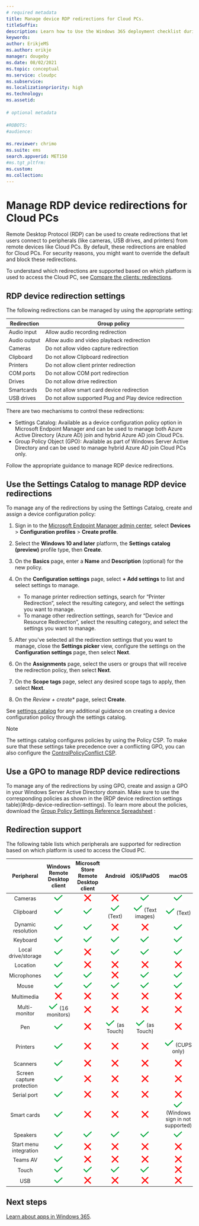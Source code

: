 ```yaml
---
# required metadata
title: Manage device RDP redirections for Cloud PCs.
titleSuffix:
description: Learn how to Use the Windows 365 deployment checklist during your deployment.
keywords:
author: ErikjeMS  
ms.author: erikje
manager: dougeby
ms.date: 08/02/2021
ms.topic: conceptual
ms.service: cloudpc
ms.subservice:
ms.localizationpriority: high
ms.technology:
ms.assetid: 

# optional metadata

#ROBOTS:
#audience:

ms.reviewer: chrimo
ms.suite: ems
search.appverid: MET150
#ms.tgt_pltfrm:
ms.custom: 
ms.collection: 
---
```


# Manage RDP device redirections for Cloud PCs

Remote Desktop Protocol (RDP) can be used to create redirections that let users connect to peripherals (like cameras, USB drives, and printers) from remote devices like Cloud PCs. By default, these redirections are enabled for Cloud PCs. For security reasons, you might want to override the default and block these redirections.

To understand which redirections are supported based on which platform is used to access the Cloud PC, see [Compare the clients: redirections](/windows-server/remote/remote-desktop-services/clients/remote-desktop-app-compare).

## RDP device redirection settings

The following redirections can be managed by using the appropriate setting:

| Redirection | Group policy |
| --- | --- |
| Audio input | Allow audio recording redirection |
| Audio output | Allow audio and video playback redirection |
| Cameras | Do not allow video capture redirection |
| Clipboard | Do not allow Clipboard redirection |
| Printers | Do not allow client printer redirection |
| COM ports | Do not allow COM port redirection |
| Drives | Do not allow drive redirection |
| Smartcards | Do not allow smart card device redirection |
| USB drives| Do not allow supported Plug and Play device redirection |

There are two mechanisms to control these redirections:

- Settings Catalog: Available as a device configuration policy option in Microsoft Endpoint Manager and can be used to manage both Azure Active Directory (Azure AD) join and hybrid Azure AD join Cloud PCs.
- Group Policy Object (GPO): Available as part of Windows Server Active Directory and can be used to manage hybrid Azure AD join Cloud PCs only.

Follow the appropriate guidance to manage RDP device redirections.

## Use the Settings Catalog to manage RDP device redirections

To manage any of the redirections by using the Settings Catalog, create and assign a device configuration policy:

1. Sign in to the [Microsoft Endpoint Manager admin center](https://go.microsoft.com/fwlink/?linkid=2109431), select **Devices** > **Configuration profiles** > **Create profile**.

2. Select the **Windows 10 and later** platform, the **Settings catalog (preview)** profile type, then **Create**.

3. On the **Basics** page, enter a **Name** and **Description** (optional) for the new policy.

4. On the **Configuration settings** page, select **+ Add settings** to list and select settings to manage.

    - To manage printer redirection settings, search for “Printer Redirection”, select the resulting category, and select the settings you want to manage.
    - To manage other redirection settings, search for “Device and Resource Redirection”, select the resulting category, and select the settings you want to manage.

5. After you've selected all the redirection settings that you want to manage, close the **Settings picker** view, configure the settings on the **Configuration settings** page, then select **Next**.

6. On the **Assignments** page, select the users or groups that will receive the redirection policy, then select **Next**.

7. On the **Scope tags** page, select any desired scope tags to apply, then select **Next**.

8. On the *Review + create** page, select **Create**.

See [settings catalog](/mem/intune/configuration/settings-catalog) for any additional guidance on creating a device configuration policy through the settings catalog.

> [!Note]
> The settings catalog configures policies by using the Policy CSP. To make sure that these settings take precedence over a conflicting GPO, you can also configure the [ControlPolicyConflict CSP]( /windows/client-management/mdm/policy-csp-controlpolicyconflict#controlpolicyconflict-policies).

## Use a GPO to manage RDP device redirections

To manage any of the redirections by using GPO, create and assign a GPO in your Windows Server Active Directory domain. Make sure to use the corresponding policies as shown in the (RDP device redirection settings table)(#rdp-device-redirection-settings). To learn more about the policies, download the [Group Policy Settings Reference Spreadsheet](https://www.microsoft.com/download/101451) :

## Redirection support

The following table lists which peripherals are supported for redirection based on which platform is used to access the Cloud PC.

| Peripheral | Windows Remote Desktop client | Microsoft Store Remote Desktop client | Android | iOS/iPadOS | macOS | Web |
| :---: | :---: | :---: | :---: | :---: | :---: | :---: |
| Cameras | ![Supported](./media/manage-rdp-device-restrictions/checkmark.png) | ![Not supported](./media/manage-rdp-device-restrictions/xmark.png) | ![Not supported](./media/manage-rdp-device-restrictions/xmark.png) | ![Supported](./media/manage-rdp-device-restrictions/checkmark.png) | ![Supported](./media/manage-rdp-device-restrictions/checkmark.png) | ![Not supported](./media/manage-rdp-device-restrictions/xmark.png) |
| Clipboard | ![Supported](./media/manage-rdp-device-restrictions/checkmark.png) | ![Supported](./media/manage-rdp-device-restrictions/checkmark.png) | ![Supported](./media/manage-rdp-device-restrictions/checkmark.png) (Text) | ![Supported](./media/manage-rdp-device-restrictions/checkmark.png) (Text images) | ![Supported](./media/manage-rdp-device-restrictions/checkmark.png) (Text) | ![Supported](./media/manage-rdp-device-restrictions/checkmark.png) (Text) |
| Dynamic resolution | ![Supported](./media/manage-rdp-device-restrictions/checkmark.png) | ![Supported](./media/manage-rdp-device-restrictions/checkmark.png) | ![Not supported](./media/manage-rdp-device-restrictions/xmark.png) | ![Not supported](./media/manage-rdp-device-restrictions/xmark.png) | ![Supported](./media/manage-rdp-device-restrictions/checkmark.png) | ![Supported](./media/manage-rdp-device-restrictions/checkmark.png) |
| Keyboard | ![Supported](./media/manage-rdp-device-restrictions/checkmark.png) | ![Supported](./media/manage-rdp-device-restrictions/checkmark.png) | ![Supported](./media/manage-rdp-device-restrictions/checkmark.png) | ![Supported](./media/manage-rdp-device-restrictions/checkmark.png) | ![Supported](./media/manage-rdp-device-restrictions/checkmark.png) | ![Supported](./media/manage-rdp-device-restrictions/checkmark.png) |
| Local drive/storage | ![Supported](./media/manage-rdp-device-restrictions/checkmark.png) | ![Not supported](./media/manage-rdp-device-restrictions/xmark.png) | ![Supported](./media/manage-rdp-device-restrictions/checkmark.png) | ![Supported](./media/manage-rdp-device-restrictions/checkmark.png) | ![Supported](./media/manage-rdp-device-restrictions/checkmark.png) | ![Not supported](./media/manage-rdp-device-restrictions/xmark.png) |
| Location | ![Supported](./media/manage-rdp-device-restrictions/checkmark.png) | ![Not supported](./media/manage-rdp-device-restrictions/xmark.png) | ![Not supported](./media/manage-rdp-device-restrictions/xmark.png) | ![Not supported](./media/manage-rdp-device-restrictions/xmark.png) | ![Not supported](./media/manage-rdp-device-restrictions/xmark.png) | ![Not supported](./media/manage-rdp-device-restrictions/xmark.png) |
| Microphones |![Supported](./media/manage-rdp-device-restrictions/checkmark.png)  | ![Supported](./media/manage-rdp-device-restrictions/checkmark.png) | ![Not supported](./media/manage-rdp-device-restrictions/xmark.png) |![Supported](./media/manage-rdp-device-restrictions/checkmark.png) | ![Supported](./media/manage-rdp-device-restrictions/checkmark.png) | ![Not supported](./media/manage-rdp-device-restrictions/xmark.png) |
| Mouse | ![Supported](./media/manage-rdp-device-restrictions/checkmark.png) | ![Supported](./media/manage-rdp-device-restrictions/checkmark.png) | ![Supported](./media/manage-rdp-device-restrictions/checkmark.png) | ![Supported](./media/manage-rdp-device-restrictions/checkmark.png) | ![Supported](./media/manage-rdp-device-restrictions/checkmark.png) | ![Supported](./media/manage-rdp-device-restrictions/checkmark.png) |
| Multimedia | ![Not supported](./media/manage-rdp-device-restrictions/xmark.png) | ![Not supported](./media/manage-rdp-device-restrictions/xmark.png) | ![Not supported](./media/manage-rdp-device-restrictions/xmark.png) | ![Not supported](./media/manage-rdp-device-restrictions/xmark.png) | ![Not supported](./media/manage-rdp-device-restrictions/xmark.png) | ![Not supported](./media/manage-rdp-device-restrictions/xmark.png) |
| Multi-monitor | ![Supported](./media/manage-rdp-device-restrictions/checkmark.png) (16 monitors) | ![Not supported](./media/manage-rdp-device-restrictions/xmark.png) | ![Not supported](./media/manage-rdp-device-restrictions/xmark.png) | ![Not supported](./media/manage-rdp-device-restrictions/xmark.png) | ![Not supported](./media/manage-rdp-device-restrictions/xmark.png) | ![Not supported](./media/manage-rdp-device-restrictions/xmark.png) |
| Pen | ![Supported](./media/manage-rdp-device-restrictions/checkmark.png) | ![Not supported](./media/manage-rdp-device-restrictions/xmark.png) | ![Supported](./media/manage-rdp-device-restrictions/checkmark.png) (as Touch) | ![Supported](./media/manage-rdp-device-restrictions/checkmark.png) (as Touch) | ![Not supported](./media/manage-rdp-device-restrictions/xmark.png) | ![Not supported](./media/manage-rdp-device-restrictions/xmark.png) |
| Printers | ![Supported](./media/manage-rdp-device-restrictions/checkmark.png) | ![Not supported](./media/manage-rdp-device-restrictions/xmark.png) | ![Not supported](./media/manage-rdp-device-restrictions/xmark.png) | ![Not supported](./media/manage-rdp-device-restrictions/xmark.png) | ![Supported](./media/manage-rdp-device-restrictions/checkmark.png) (CUPS only) | ![Supported](./media/manage-rdp-device-restrictions/checkmark.png) (PDF print) |
| Scanners | ![Supported](./media/manage-rdp-device-restrictions/checkmark.png) | ![Not supported](./media/manage-rdp-device-restrictions/xmark.png) | ![Not supported](./media/manage-rdp-device-restrictions/xmark.png) | ![Not supported](./media/manage-rdp-device-restrictions/xmark.png) | ![Not supported](./media/manage-rdp-device-restrictions/xmark.png) | ![Not supported](./media/manage-rdp-device-restrictions/xmark.png) |
| Screen capture protection | ![Supported](./media/manage-rdp-device-restrictions/checkmark.png) | ![Not supported](./media/manage-rdp-device-restrictions/xmark.png) | ![Not supported](./media/manage-rdp-device-restrictions/xmark.png) | ![Not supported](./media/manage-rdp-device-restrictions/xmark.png) | ![Not supported](./media/manage-rdp-device-restrictions/xmark.png) | ![Not supported](./media/manage-rdp-device-restrictions/xmark.png) |
| Serial port | ![Supported](./media/manage-rdp-device-restrictions/checkmark.png) | ![Not supported](./media/manage-rdp-device-restrictions/xmark.png) | ![Not supported](./media/manage-rdp-device-restrictions/xmark.png) | ![Not supported](./media/manage-rdp-device-restrictions/xmark.png) | ![Not supported](./media/manage-rdp-device-restrictions/xmark.png) | ![Not supported](./media/manage-rdp-device-restrictions/xmark.png) |
| Smart cards | ![Supported](./media/manage-rdp-device-restrictions/checkmark.png) | ![Not supported](./media/manage-rdp-device-restrictions/xmark.png) | ![Not supported](./media/manage-rdp-device-restrictions/xmark.png) | ![Not supported](./media/manage-rdp-device-restrictions/xmark.png) | ![Supported](./media/manage-rdp-device-restrictions/checkmark.png) (Windows sign in not supported) | ![Not supported](./media/manage-rdp-device-restrictions/xmark.png) |
| Speakers | ![Supported](./media/manage-rdp-device-restrictions/checkmark.png) | ![Supported](./media/manage-rdp-device-restrictions/checkmark.png) | ![Supported](./media/manage-rdp-device-restrictions/checkmark.png) | ![Supported](./media/manage-rdp-device-restrictions/checkmark.png) | ![Supported](./media/manage-rdp-device-restrictions/checkmark.png) | ![Supported](./media/manage-rdp-device-restrictions/checkmark.png) |
| Start menu integration | ![Supported](./media/manage-rdp-device-restrictions/checkmark.png) | ![Not supported](./media/manage-rdp-device-restrictions/xmark.png) | ![Not supported](./media/manage-rdp-device-restrictions/xmark.png) | ![Not supported](./media/manage-rdp-device-restrictions/xmark.png) | ![Not supported](./media/manage-rdp-device-restrictions/xmark.png) | ![Not supported](./media/manage-rdp-device-restrictions/xmark.png) |
| Teams AV | ![Supported](./media/manage-rdp-device-restrictions/checkmark.png) | ![Not supported](./media/manage-rdp-device-restrictions/xmark.png) | ![Not supported](./media/manage-rdp-device-restrictions/xmark.png) | ![Not supported](./media/manage-rdp-device-restrictions/xmark.png) | ![Not supported](./media/manage-rdp-device-restrictions/xmark.png) | ![Not supported](./media/manage-rdp-device-restrictions/xmark.png) |
| Touch | ![Supported](./media/manage-rdp-device-restrictions/checkmark.png) | ![Supported](./media/manage-rdp-device-restrictions/checkmark.png) | ![Supported](./media/manage-rdp-device-restrictions/checkmark.png) | ![Supported](./media/manage-rdp-device-restrictions/checkmark.png) | ![Not supported](./media/manage-rdp-device-restrictions/xmark.png) | ![Supported](./media/manage-rdp-device-restrictions/checkmark.png) |
| USB | ![Supported](./media/manage-rdp-device-restrictions/checkmark.png) | ![Not supported](./media/manage-rdp-device-restrictions/xmark.png) | ![Not supported](./media/manage-rdp-device-restrictions/xmark.png) | ![Not supported](./media/manage-rdp-device-restrictions/xmark.png) | ![Not supported](./media/manage-rdp-device-restrictions/xmark.png) | ![Not supported](./media/manage-rdp-device-restrictions/xmark.png) |

<!-- ########################## -->
## Next steps

[Learn about apps in Windows 365](app-overview.md).
